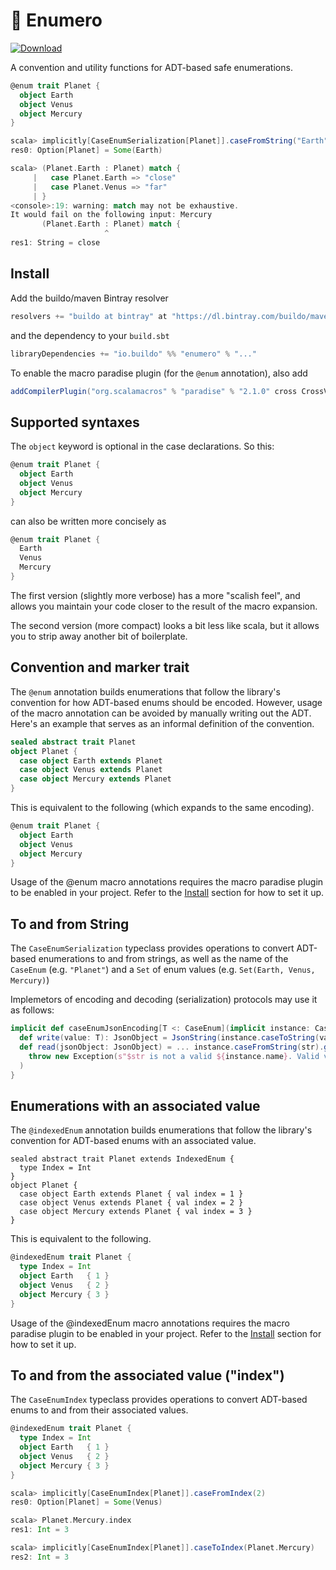 # 🔢 Enumero

[ ![Download](https://api.bintray.com/packages/buildo/maven/enumero/images/download.svg) ](https://bintray.com/buildo/maven/enumero/_latestVersion)

A convention and utility functions for ADT-based safe enumerations.

```scala
@enum trait Planet {
  object Earth
  object Venus
  object Mercury
}

scala> implicitly[CaseEnumSerialization[Planet]].caseFromString("Earth")
res0: Option[Planet] = Some(Earth)

scala> (Planet.Earth : Planet) match {
     |   case Planet.Earth => "close"
     |   case Planet.Venus => "far"
     | }
<console>:19: warning: match may not be exhaustive.
It would fail on the following input: Mercury
       (Planet.Earth : Planet) match {
                     ^
res1: String = close
```

## Install

Add the buildo/maven Bintray resolver
```scala
resolvers += "buildo at bintray" at "https://dl.bintray.com/buildo/maven"
```

and the dependency to your `build.sbt`

```scala
libraryDependencies += "io.buildo" %% "enumero" % "..."
```

To enable the macro paradise plugin (for the `@enum` annotation), also add

```scala
addCompilerPlugin("org.scalamacros" % "paradise" % "2.1.0" cross CrossVersion.full)
```

## Supported syntaxes
The `object` keyword is optional in the case declarations. So this:

```scala
@enum trait Planet {
  object Earth
  object Venus
  object Mercury
}
```

can also be written more concisely as

```scala
@enum trait Planet {
  Earth
  Venus
  Mercury
}
```

The first version (slightly more verbose) has a more "scalish feel", and allows you maintain your code closer to the result of the macro expansion.

The second version (more compact) looks a bit less like scala, but it allows you to strip away another bit of boilerplate.

## Convention and marker trait

The `@enum` annotation builds enumerations that follow the library's convention for how ADT-based enums should be encoded. However, usage of the macro annotation can be avoided by manually writing out the ADT. Here's an example that serves as an informal definition of the convention.

```scala
sealed abstract trait Planet
object Planet {
  case object Earth extends Planet
  case object Venus extends Planet
  case object Mercury extends Planet
}
```

This is equivalent to the following (which expands to the same encoding).

```scala
@enum trait Planet {
  object Earth
  object Venus
  object Mercury
}
```

Usage of the @enum macro annotations requires the macro paradise plugin to be enabled in your project. Refer to the [Install](#Install) section for how to set it up.

## To and from String

The `CaseEnumSerialization` typeclass provides operations to convert ADT-based enumerations to and from strings,
as well as the name of the `CaseEnum` (e.g. `"Planet"`) and a `Set` of enum values (e.g. `Set(Earth, Venus, Mercury)`)

Implemetors of encoding and decoding (serialization) protocols may use it as follows:

```scala
implicit def caseEnumJsonEncoding[T <: CaseEnum](implicit instance: CaseEnumSerialization[T]) = new JsonEncoding[T] {
  def write(value: T): JsonObject = JsonString(instance.caseToString(value))
  def read(jsonObject: JsonObject) = ... instance.caseFromString(str).getOrElse(
    throw new Exception(s"$str is not a valid ${instance.name}. Valid values are: ${instance.values.mkString(", ")}")
  )
}
```

## Enumerations with an associated value

The `@indexedEnum` annotation builds enumerations that follow the library's convention for ADT-based enums with an associated value.

```
sealed abstract trait Planet extends IndexedEnum {
  type Index = Int
}
object Planet {
  case object Earth extends Planet { val index = 1 }
  case object Venus extends Planet { val index = 2 }
  case object Mercury extends Planet { val index = 3 }
}
```

This is equivalent to the following.

```scala
@indexedEnum trait Planet {
  type Index = Int
  object Earth   { 1 }
  object Venus   { 2 }
  object Mercury { 3 }
}
```

Usage of the @indexedEnum macro annotations requires the macro paradise plugin to be enabled in your project. Refer to the [Install](#Install) section for how to set it up.

## To and from the associated value ("index")

The `CaseEnumIndex` typeclass provides operations to convert ADT-based enums to and from their associated values.

```scala
@indexedEnum trait Planet {
  type Index = Int
  object Earth   { 1 }
  object Venus   { 2 }
  object Mercury { 3 }
}

scala> implicitly[CaseEnumIndex[Planet]].caseFromIndex(2)
res0: Option[Planet] = Some(Venus)

scala> Planet.Mercury.index
res1: Int = 3

scala> implicitly[CaseEnumIndex[Planet]].caseToIndex(Planet.Mercury)
res2: Int = 3
```

